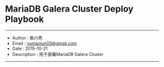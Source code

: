 # MariaDB Galera Cluster Deploy Playbook

---

- Author      : 紫川秀
- Email       : yumaojun03@gmail.com
- Date        : 2015-10-21
- Description : 用于部署MariaDB Galera Cluster

---
